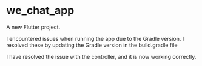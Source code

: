 # we_chat_app

A new Flutter project.

I encountered issues when running the app due to the Gradle version. I resolved these by updating the Gradle version in the build.gradle file

I have resolved the issue with the controller, and it is now working correctly.